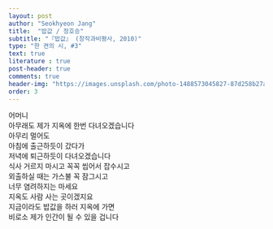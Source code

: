 ```yaml
---
layout: post
author: "Seokhyeon Jang"
title:  "밥값 / 정호승"
subtitle: "『밥값』 (창작과비평사, 2010)"
type: "한 켠의 시, #3"
text: true
literature : true
post-header: true
comments: true
header-img: "https://images.unsplash.com/photo-1488573045827-87d258b27a8d?ixlib=rb-1.2.1&ixid=eyJhcHBfaWQiOjEyMDd9&auto=format&fit=crop&w=1952&q=80"
order: 3
---
```


어머니 <br>
아무래도 제가 지옥에 한번 다녀오겠습니다 <br>
아무리 멀어도 <br>
아침에 출근하듯이 갔다가 <br>
저녁에 퇴근하듯이 다녀오겠습니다 <br>
식사 거르지 마시고 꼭꼭 씹어서 잡수시고 <br>
외출하실 때는 가스불 꼭 잠그시고 <br>
너무 염려하지는 마세요 <br>
지옥도 사람 사는 곳이겠지요 <br>
지금이라도 밥값을 하러 지옥에 가면 <br>
비로소 제가 인간이 될 수 있을 겁니다 <br>